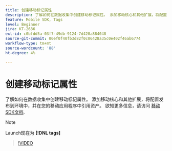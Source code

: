 ```yaml
---
title: 创建移动标记属性
description: 了解如何在数据收集中创建移动标记属性。 添加移动核心和其他扩展，将配置发布到环境中，并在您的移动应用程序中引用资产。
feature: Mobile SDK, Tags
level: Beginner
jira: KT-2636
exl-id: c0bfdd5a-03f7-49db-9124-7d420a884048
source-git-commit: 00ef0f40fb3d82f0c06428a35c0e402f46ab6774
workflow-type: tm+mt
source-wordcount: '88'
ht-degree: 4%

---
```


# 创建移动标记属性

了解如何在数据收集中创建移动标记属性。 添加移动核心和其他扩展，将配置发布到环境中，并在您的移动应用程序中引用资产。 欲知更多信息，请访问 [移动SDK文档](https://developer.adobe.com/client-sdks/documentation/).

>[!NOTE]
>
> Launch现在为 **[!DNL tags]**

>[!VIDEO](https://video.tv.adobe.com/v/26264/?learn=on)

